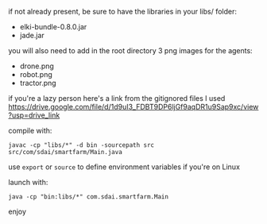 if not already present, be sure to have the libraries in your libs/ folder:

- elki-bundle-0.8.0.jar
- jade.jar

you will also need to add in the root directory 3 png images for the agents:
- drone.png
- robot.png
- tractor.png

if you're a lazy person here's a link from the gitignored files I used
https://drive.google.com/file/d/1d9uI3_FDBT9DP6ljGf9aqDR1u9Sap9xc/view?usp=drive_link

compile with:

```
javac -cp "libs/*" -d bin -sourcepath src src/com/sdai/smartfarm/Main.java
```

use ```export``` or ```source``` to define environment variables if you're on Linux

launch with:

```
java -cp "bin:libs/*" com.sdai.smartfarm.Main
```

enjoy
